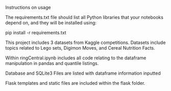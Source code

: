 Instructions on usage

The requirements.txt file should list all Python libraries that your notebooks depend on, and they will be installed using:

pip install -r requirements.txt

This project includes 3 datasets from Kaggle competitions. Datasets include topics related to Lego sets, Digimon Moves, and Cereal Nutrition Facts. 

Within ringCentral.ipynb includes all code relating to the dataframe manipulation in pandas and quantile listings.

Database and SQLite3 Files are listed with dataframe information inputted

Flask templates and static files are included within the flask folder. 